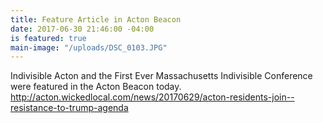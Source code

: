 ```yaml
---
title: Feature Article in Acton Beacon
date: 2017-06-30 21:46:00 -04:00
is featured: true
main-image: "/uploads/DSC_0103.JPG"
---
```


Indivisible Acton and the First Ever Massachusetts Indivisible Conference were featured in the Acton Beacon today.
http://acton.wickedlocal.com/news/20170629/acton-residents-join--resistance-to-trump-agenda